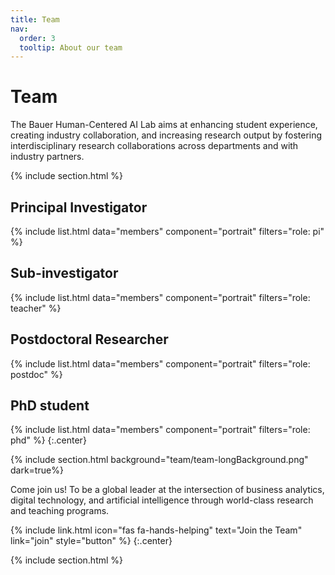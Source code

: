 ```yaml
---
title: Team
nav:
  order: 3
  tooltip: About our team
---
```


# <i class="fas fa-users"></i>Team

The Bauer Human-Centered AI Lab aims at enhancing student experience, creating industry collaboration, and increasing research output by fostering interdisciplinary research collaborations across departments and with industry partners.

{% include section.html %}

## Principal Investigator
{%
  include list.html
  data="members"
  component="portrait"
  filters="role: pi"
%}

## Sub-investigator
{%
  include list.html
  data="members"
  component="portrait"
  filters="role: teacher"
%}

## Postdoctoral Researcher
{%
  include list.html
  data="members"
  component="portrait"
  filters="role: postdoc"
%}

## PhD student
{%
  include list.html
  data="members"
  component="portrait"
  filters="role: phd"
%}
{:.center}

{% include section.html background="team/team-longBackground.png" dark=true%}

Come join us! To be a global leader at the intersection of business analytics, digital technology, and artificial intelligence through world-class research and teaching programs.

{%
  include link.html
  icon="fas fa-hands-helping"
  text="Join the Team"
  link="join"
  style="button"
%}
{:.center}

{% include section.html %}

<!-- ## Funding

Our work is made possible by funding from several organizations.
{:.center}

{%
  include gallery.html
  style="square"

  image1="images/photo.jpg"
  link1="https://nasa.gov/"
  tooltip1="Cool Foundation"

  image2="images/photo.jpg"
  link2="https://nasa.gov/"
  tooltip2="Cool Institute"

  image3="images/photo.jpg"
  link3="https://nasa.gov/"
  tooltip3="Cool Initiative"

  image4="images/photo.jpg"
  link4="https://nasa.gov/"
  tooltip4="Cool Foundation"

  image5="images/photo.jpg"
  link5="https://nasa.gov/"
  tooltip5="Cool Institute"

  image6="images/photo.jpg"
  link6="https://nasa.gov/"
  tooltip6="Cool Initiative"
%}
 -->
